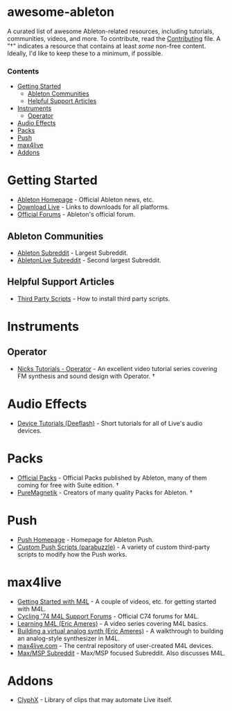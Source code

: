 # awesome-ableton
A curated list of awesome Ableton-related resources, including tutorials, communities, videos, and more. To contribute, read the [Contributing](https://github.com/cfdrake/awesome-ableton/blob/master/CONTRIBUTING.md) file. A "†" indicates a resource that contains at least _some_ non-free content. Ideally, I'd like to keep these to a minimum, if possible.

### Contents
- [Getting Started](#getting-started)
  - [Ableton Communities](#ableton-communities)
  - [Helpful Support Articles](#helpful-support-articles)
- [Instruments](#instruments)
  - [Operator](#operator)
- [Audio Effects](#audio-effects)
- [Packs](#packs)
- [Push](#push)
- [max4live](#max4live)
- [Addons](#addons)

# Getting Started
* [Ableton Homepage](https://www.ableton.com/) - Official Ableton news, etc.
* [Download Live](https://www.ableton.com/en/trial/) - Links to downloads for all platforms.
* [Official Forums](https://forum.ableton.com/) - Ableton's official forum.

## Ableton Communities
* [Ableton Subreddit](https://www.reddit.com/r/ableton) - Largest Subreddit.
* [AbletonLive Subreddit](https://www.reddit.com/r/abletonlive) - Second largest Subreddit.

## Helpful Support Articles
* [Third Party Scripts](#third-party-scripts) - How to install third party scripts.

# Instruments

## Operator
* [Nicks Tutorials - Operator](http://nickstutorials.com/product/sound-design-in-ableton-live-operator-video-tutorials/) - An excellent video tutorial series covering FM synthesis and sound design with Operator. †

# Audio Effects
* [Device Tutorials (Deeflash)](https://www.youtube.com/playlist?list=PLYag5TdGzlpCLg0AgfICu7RncfbeCESrg) - Short tutorials for all of Live's audio devices.

# Packs
* [Official Packs](https://www.ableton.com/en/packs/) - Official Packs published by Ableton, many of them coming for free with Suite edition. †
* [PureMagnetik](http://puremagnetik.com/) - Creators of many quality Packs for Ableton. †

# Push
* [Push Homepage](https://www.ableton.com/en/push/) - Homepage for Ableton Push.
* [Custom Push Scripts (parabuzzle)](https://github.com/parabuzzle/ableton_push) - A variety of custom third-party scripts to modify how the Push works.

# max4live
* [Getting Started with M4L](https://www.ableton.com/en/help/article/how-get-started-max-live-9/) - A couple of videos, etc. for getting started with M4L.
* [Cycling '74 M4L Support Forums](https://cycling74.com/forums/forum/max/#gsc.tab=0) - Official C74 forums for M4L.
* [Learning M4L (Eric Ameres)](https://www.youtube.com/watch?v=gP0hjBvi0NY&list=PL592456DB33616258) - A video series covering M4L basics.
* [Building a virtual analog synth (Eric Ameres)](https://www.youtube.com/watch?v=W2uUbKaZ_9E&list=PL6CE63AB005E84E10) - A walkthrough to building an analog-style synthesizer in M4L.
* [max4live.com](http://maxforlive.com/) - The central repository of user-created M4L devices.
* [Max/MSP Subreddit](https://www.reddit.com/r/MaxMSP/) - Max/MSP focused Subreddit. Also discusses M4L.

# Addons
* [ClyphX](http://beatwise.proboards.com/thread/992/current-version-clyphx-live-8) - Library of clips that may automate Live itself.
